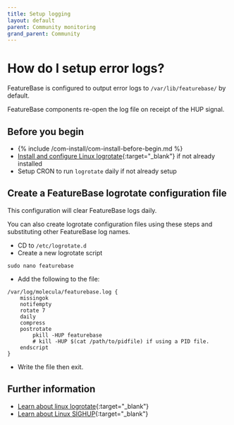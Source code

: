 ```yaml
---
title: Setup logging
layout: default
parent: Community monitoring
grand_parent: Community
---
```


# How do I setup error logs?

FeatureBase is configured to output error logs to `/var/lib/featurebase/` by default.

FeatureBase components re-open the log file on receipt of the HUP signal.

## Before you begin

* {% include /com-install/com-install-before-begin.md %}
* [Install and configure Linux logrotate](https://linux.die.net/man/8/logrotate){:target="_blank"} if not already installed
* Setup CRON to run `logrotate` daily if not already setup

## Create a FeatureBase logrotate configuration file

This configuration will clear FeatureBase logs daily.

You can also create logrotate configuration files using these steps and substituting other FeatureBase log names.


* CD to `/etc/logrotate.d`
* Create a new logrotate script

```
sudo nano featurebase
```

* Add the following to the file:

```text
/var/log/molecula/featurebase.log {
    missingok
    notifempty
    rotate 7
    daily
    compress
    postrotate
        pkill -HUP featurebase
        # kill -HUP $(cat /path/to/pidfile) if using a PID file.
    endscript
}
```

* Write the file then exit.


## Further information

* [Learn about linux logrotate](https://linuxconfig.org/logrotate){:target="_blank"}
* [Learn about Linux SIGHUP](https://en.wikipedia.org/wiki/SIGHUP){:target="_blank"}
